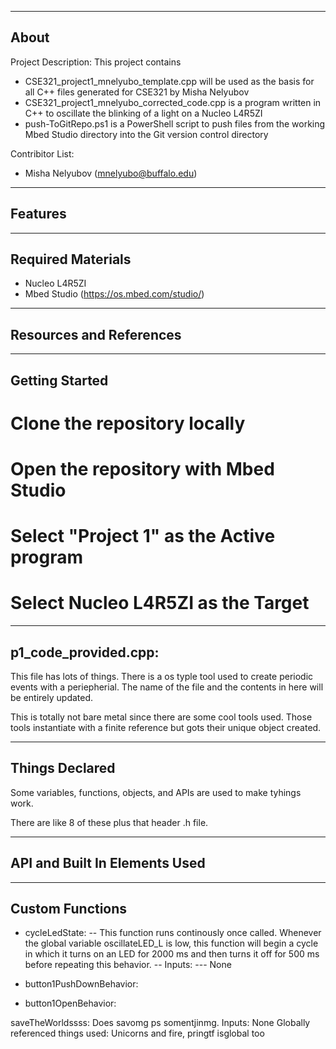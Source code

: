 -------------------
About
-------------------
Project Description: This project contains 
- CSE321_project1_mnelyubo_template.cpp will be used as the basis for all C++ files generated for CSE321 by Misha Nelyubov
- CSE321_project1_mnelyubo_corrected_code.cpp is a program written in C++ to oscillate the blinking of a light on a Nucleo L4R5ZI
- push-ToGitRepo.ps1 is a PowerShell script to push files from the working Mbed Studio directory into the Git version control directory


Contribitor List:
- Misha Nelyubov (mnelyubo@buffalo.edu)


--------------------
Features
--------------------


--------------------
Required Materials
--------------------
- Nucleo L4R5ZI
- Mbed Studio (https://os.mbed.com/studio/)


--------------------
Resources and References
--------------------


--------------------
Getting Started
--------------------
# Clone the repository locally
# Open the repository with Mbed Studio
# Select "Project 1" as the Active program
# Select Nucleo L4R5ZI as the Target 




--------------------
p1_code_provided.cpp:
--------------------
 
This file has lots of things. There is a os typle tool used to create periodic events with a periepherial. The name of the file and the contents in here will be entirely updated.
 
This is totally not bare metal since there are some cool tools used. Those tools instantiate with a finite reference but gots their unique object created. 


----------
Things Declared
----------
Some variables, functions, objects, and APIs are used to make tyhings work. 

There are like 8 of these plus that header .h file.

----------
API and Built In Elements Used
----------

----------
Custom Functions
----------



- cycleLedState:
-- This function runs continously once called.  Whenever the global variable oscillateLED_L is low, this function will begin a cycle in which it turns on an LED for 2000 ms and then turns it off for 500 ms before repeating this behavior.
-- Inputs:
--- None

- button1PushDownBehavior:

- button1OpenBehavior:



saveTheWorldssss:
	Does savomg ps somentjinmg. 
	Inputs:
		None
	Globally referenced things used:
	Unicorns and fire, pringtf isglobal too


